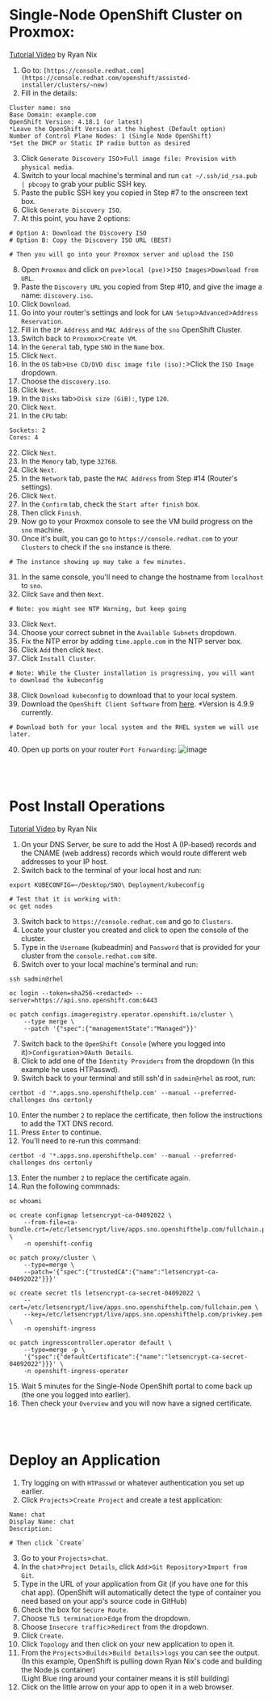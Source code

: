 # Single-Node OpenShift Cluster on Proxmox:
[Tutorial Video](https://www.youtube.com/watch?v=leJa9HmvdI0&t=13s) by Ryan Nix

1) Go to: `[https://console.redhat.com](https://console.redhat.com/openshift/assisted-installer/clusters/~new)`
2) Fill in the details:
```
Cluster name: sno
Base Domain: example.com
OpenShift Version: 4.18.1 (or latest)
*Leave the OpenShift Version at the highest (Default option)
Number of Control Plane Nodes: 1 (Single Node OpenShift)
*Set the DHCP or Static IP radio button as desired
```
3) Click `Generate Discovery ISO`>`Full image file: Provision with physical media`.
4) Switch to your local machine's terminal and run `cat ~/.ssh/id_rsa.pub | pbcopy` to grab your public SSH key.
5) Paste the public SSH key you copied in Step #7 to the onscreen text box.
6) Click `Generate Discovery ISO`.
7) At this point, you have 2 options:
```
# Option A: Download the Discovery ISO
# Option B: Copy the Discovery ISO URL (BEST)

# Then you will go into your Proxmox server and upload the ISO
```
8) Open `Proxmox` and click on `pve`>`local (pve)`>`ISO Images`>`Download from URL`.
9) Paste the `Discovery URL` you copied from Step #10, and give the image a name: `discovery.iso`.
10) Click `Download`.
11) Go into your router's settings and look for `LAN Setup`>`Advanced`>`Address Reservation`.
12) Fill in the `IP Address` and `MAC Address` of the `sno` OpenShift Cluster.
13) Switch back to `Proxmox`>`Create VM`.
14) In the `General` tab, type `SNO` in the `Name` box.
15) Click `Next`.
16) In the `OS` tab>`Use CD/DVD disc image file (iso):`>Click the `ISO Image` dropdown.
17) Choose the `discovery.iso`.
18) Click `Next`.
19) In the `Disks` tab>`Disk size (GiB):`, type `120`.
20) Click `Next`.
21) In the `CPU` tab:
```
Sockets: 2
Cores: 4
```
22) Click `Next`.
23) In the `Memory` tab, type `32768`.
24) Click `Next`.
25) In the `Network` tab, paste the `MAC Address` from Step #14 (Router's settings).
26) Click `Next`.
27) In the `Confirm` tab, check the `Start after finish` box.
28) Then click `Finish`.
29) Now go to your Proxmox console to see the VM build progress on the `sno` machine.
30) Once it's built, you can go to `https://console.redhat.com` to your `Clusters` to check if the `sno` instance is there.
```
# The instance showing up may take a few minutes.
```
31) In the same console, you'll need to change the hostname from `localhost` to `sno`.
32) Click `Save` and then `Next`.
```
# Note: you might see NTP Warning, but keep going
```
33) Click `Next`.
34) Choose your correct subnet in the `Available Subnets` dropdown.
35) Fix the NTP error by adding `time.apple.com` in the NTP server box.
36) Click `Add` then click `Next`.
37) Click `Install Cluster`.
```
# Note: While the Cluster installation is progressing, you will want to download the kubeconfig 
```
38) Click `Download kubeconfig` to download that to your local system.
39) Download the `OpenShift Client Software` from [here](https://mirror.openshift.com/pub/openshift-v4/x86_64/clients/ocp/4.9.9/). *Version is 4.9.9 currently.
```
# Download both for your local system and the RHEL system we will use later.
```
40) Open up ports on your router `Port Forwarding`:
![image](https://github.com/user-attachments/assets/d6e4413b-d205-4595-b9c9-6952dcd53919)

<br><br>
# Post Install Operations
[Tutorial Video](https://www.youtube.com/watch?v=leJa9HmvdI0&t=514s) by Ryan Nix

1) On your DNS Server, be sure to add the Host A (IP-based) records and the CNAME (web address) records which would route different web addresses to your IP host.
2) Switch back to the terminal of your local host and run:
```
export KUBECONFIG=~/Desktop/SNO\ Deployment/kubeconfig

# Test that it is working with:
oc get nodes
```
3) Switch back to `https://console.redhat.com` and go to `Clusters`.
4) Locate your cluster you created and click to open the console of the cluster.
5) Type in the `Username` (kubeadmin) and `Password` that is provided for your cluster from the `console.redhat.com` site.
6) Switch over to your local machine's terminal and run:
```
ssh sadmin@rhel

oc login --token=sha256-<redacted> --server=https://api.sno.openshift.com:6443

oc patch configs.imageregistry.operator.openshift.io/cluster \
    --type merge \
    --patch '{"spec":{"managementState":"Managed"}}'
```
7) Switch back to the `OpenShift Console` (where you logged into it)>`Configuration`>`OAuth Details`.
8) Click to add one of the `Identity Providers` from the dropdown (In this example he uses HTPasswd).
9) Switch back to your terminal and still ssh'd in `sadmin@rhel` as root, run:
```
certbot -d '*.apps.sno.openshifthelp.com' --manual --preferred-challenges dns certonly
```
10) Enter the number `2` to replace the certificate, then follow the instructions to add the TXT DNS record.
11) Press `Enter` to continue.
12) You'll need to re-run this command:
```
certbot -d '*.apps.sno.openshifthelp.com' --manual --preferred-challenges dns certonly
```
13) Enter the number `2` to replace the certificate again.
14) Run the following commnads:
```
oc whoami

oc create configmap letsencrypt-ca-04092022 \
    --from-file=ca-bundle.crt=/etc/letsencrypt/live/apps.sno.openshifthelp.com/fullchain.pem \
    -n openshift-config

oc patch proxy/cluster \
    --type=merge \
    --patch='{"spec":{"trustedCA":{"name":"letsencrypt-ca-04092022"}}}'

oc create secret tls letsencrypt-ca-secret-04092022 \
    --cert=/etc/letsencrypt/live/apps.sno.openshifthelp.com/fullchain.pem \
    --key=/etc/letsencrypt/live/apps.sno.openshifthelp.com/privkey.pem \
    -n openshift-ingress

oc patch ingresscontroller.operator default \
    --type=merge -p \
    '{"spec":{"defaultCertificate":{"name":"letsencrypt-ca-secret-04092022"}}}' \
    -n openshift-ingress-operator
```
15) Wait 5 minutes for the Single-Node OpenShift portal to come back up (the one you logged into earlier).
16) Then check your `Overview` and you will now have a signed certificate.

<br><br>
# Deploy an Application

1) Try logging on with `HTPasswd` or whatever authentication you set up earlier.
2) Click `Projects`>`Create Project` and create a test application:
```
Name: chat
Display Name: chat
Description:

# Then click `Create`
```
3) Go to your `Projects`>`chat`.
4) In the `chat`>`Project Details`, click `Add`>`Git Repository`>`Import from Git`.
5) Type in the URL of your application from Git (if you have one for this chat app).
(OpenShift will automatically detect the type of container you need based on your app's source code in GitHub)
6) Check the box for `Secure Route`.
7) Choose `TLS termination`>`Edge` from the dropdown.
8) Choose `Insecure traffic`>`Redirect` from the dropdown.
9) Click `Create`.
10) Click `Topology` and then click on your new application to open it.
11) From the `Projects`>`Builds`>`Build Details`>`logs` you can see the output. \
(In this example, OpenShift is pulling down Ryan Nix's code and building the Node.js container) \
(Light Blue ring around your container means it is still building)
12) Click on the little arrow on your app to open it in a web browser.
